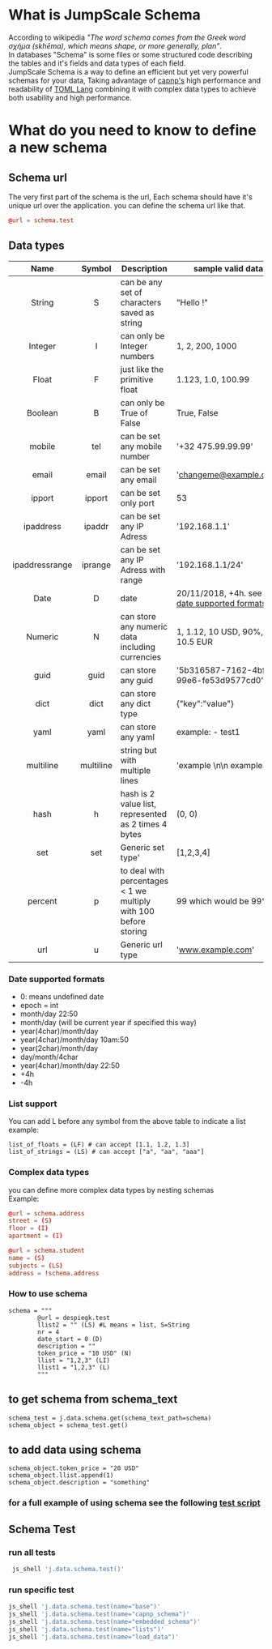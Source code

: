 # What is JumpScale Schema
According to wikipedia *"The word schema comes from the Greek word σχήμα (skhēma), which means shape, or more generally,
 plan"*.  
In databases "Schema" is some files or some structured code describing the tables and it's fields and data types of each
 field.  
JumpScale Schema is a way to define an efficient but yet very powerful schemas for your data, Taking advantage of 
[capnp's]('https://capnproto.org/language.html') high performance and readability of 
[TOML Lang]("https://github.com/toml-lang/toml") combining it with complex data types to achieve both 
usability and high performance.

# What do you need to know to define a new schema

## Schema url
The very first part of the schema is the url, Each schema should have it's unique url over the application.
you can define the schema url like that.  
```toml
@url = schema.test
```
## Data types

| Name | Symbol | Description | sample valid data |
| :----: | :------: | ----------- | --------- |
| String | S | can be any set of characters saved as string | "Hello !" |
| Integer| I | can only be Integer numbers| 1, 2, 200, 1000 |
| Float  | F | just like the primitive float | 1.123, 1.0, 100.99 |
| Boolean| B | can only be True of False | True, False |
| mobile |tel| can be set any mobile number| '+32 475.99.99.99' |
| email |email| can be set any email | 'changeme@example.com' |
| ipport |ipport| can be set only port  | 53  |
| ipaddress |ipaddr| can be set any IP Adress | '192.168.1.1' |
| ipaddressrange |iprange| can be set any IP Adress with range | '192.168.1.1/24' |
| Date   | D | date | 20/11/2018, +4h. see [date supported formats](#date_supported_formats)|
| Numeric| N | can store any numeric data including currencies | 1, 1.12, 10 USD, 90%, 10.5 EUR| 
| guid| guid | can store any guid   | '5b316587-7162-4bf1-99e6-fe53d9577cd0'| 
| dict| dict | can store any dict type   | {"key":"value"} | 
| yaml| yaml | can store any yaml    | example: - test1 |
| multiline| multiline | string but with multiple lines   | 'example \n\n example2'|
| hash| h | hash is 2 value list, represented as 2 times 4 bytes   | (0, 0)|
| set| set | Generic set type'   | [1,2,3,4]|
| percent| p | to deal with percentages < 1 we multiply with 100 before storing   | 99 which would be 99% |
| url| u | Generic url type   | 'www.example.com'|




### <a name="date_supported_formats"></a> Date supported formats
- 0: means undefined date
- epoch = int
- month/day 22:50
- month/day  (will be current year if specified this way)
- year(4char)/month/day
- year(4char)/month/day 10am:50
- year(2char)/month/day
- day/month/4char
- year(4char)/month/day 22:50
- +4h
- -4h

### List support

You can add L before any symbol from the above table to indicate a list  
example: 
```
list_of_floats = (LF) # can accept [1.1, 1.2, 1.3]
list_of_strings = (LS) # can accept ["a", "aa", "aaa"]
```

### Complex data types

you can define more complex data types by nesting schemas  
Example:
```toml
@url = schema.address
street = (S)
floor = (I)
apartment = (I)
```
```toml
@url = schema.student
name = (S)
subjects = (LS)
address = !schema.address
```
### How to use schema 
```
schema = """
        @url = despiegk.test
        llist2 = "" (LS) #L means = list, S=String        
        nr = 4
        date_start = 0 (D)
        description = ""
        token_price = "10 USD" (N)
        llist = "1,2,3" (LI)
        llist1 = "1,2,3" (L)
        """
```
## to get schema from schema_text
```paython
schema_test = j.data.schema.get(schema_text_path=schema)
schema_object = schema_test.get()
```
## to add data using schema
```paython
schema_object.token_price = "20 USD"
schema_object.llist.append(1)
schema_object.description = "something"
```
### for a full example of using schema see the following [test script](schema_test.py)


## Schema Test
### run all tests
```python
 js_shell 'j.data.schema.test()'
```
### run specific test
```python
js_shell 'j.data.schema.test(name="base")'
js_shell 'j.data.schema.test(name="capnp_schema")'
js_shell 'j.data.schema.test(name="embedded_schema")'
js_shell 'j.data.schema.test(name="lists")'
js_shell 'j.data.schema.test(name="load_data")'
```




